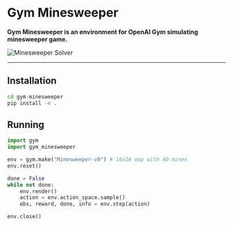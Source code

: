 # Gym Minesweeper
**Gym Minesweeper is an environment for OpenAI Gym simulating minesweeper game.**

![Minesweeper Solver](https://jeffreyyao.github.io/images/minesweeper_solver.gif)

---

## Installation

```bash
cd gym-minesweeper
pip install -e .
```

## Running

```python
import gym
import gym_minesweeper

env = gym.make("Minesweeper-v0") # 16x16 map with 40 mines
env.reset()

done = False
while not done:
    env.render()
    action = env.action_space.sample()
    obs, reward, done, info = env.step(action)

env.close()
```
